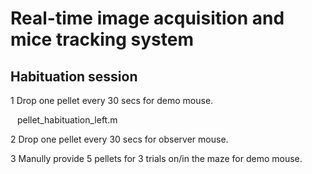 # Real-time image acquisition and mice tracking system
## Habituation session
1 Drop one pellet every 30 secs for demo mouse.

  &ensp; pellet_habituation_left.m

2 Drop one pellet every 30 secs for observer mouse.

3 Manully provide 5 pellets for 3 trials on/in the maze for demo mouse.
